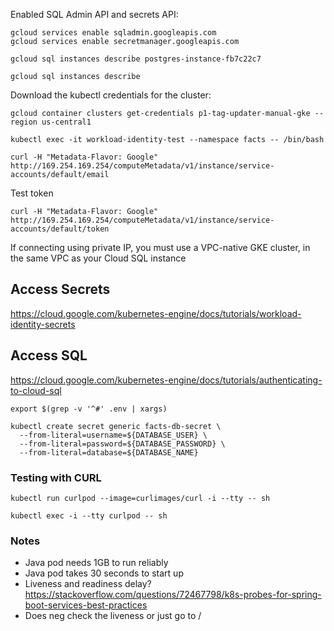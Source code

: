 
Enabled SQL Admin API and secrets API:

```shell
gcloud services enable sqladmin.googleapis.com
gcloud services enable secretmanager.googleapis.com
```

```shell
gcloud sql instances describe postgres-instance-fb7c22c7
```

```shell
gcloud sql instances describe
```

Download the kubectl credentials for the cluster:

```shell
gcloud container clusters get-credentials p1-tag-updater-manual-gke --region us-central1
``````

```shell
kubectl exec -it workload-identity-test --namespace facts -- /bin/bash
```
```shell
curl -H "Metadata-Flavor: Google" http://169.254.169.254/computeMetadata/v1/instance/service-accounts/default/email
```
Test token

```shell
curl -H "Metadata-Flavor: Google" http://169.254.169.254/computeMetadata/v1/instance/service-accounts/default/token
```

If connecting using private IP, you must use a VPC-native GKE cluster, in the same VPC as your Cloud SQL instance

## Access Secrets
https://cloud.google.com/kubernetes-engine/docs/tutorials/workload-identity-secrets

## Access SQL
https://cloud.google.com/kubernetes-engine/docs/tutorials/authenticating-to-cloud-sql

```shell
export $(grep -v '^#' .env | xargs)
```

```shell
kubectl create secret generic facts-db-secret \
  --from-literal=username=${DATABASE_USER} \
  --from-literal=password=${DATABASE_PASSWORD} \
  --from-literal=database=${DATABASE_NAME}
```

### Testing with CURL

```shell
kubectl run curlpod --image=curlimages/curl -i --tty -- sh
```

```shell
kubectl exec -i --tty curlpod -- sh
```

### Notes

* Java pod needs 1GB to run reliably
* Java pod takes 30 seconds to start up
* Liveness and readiness delay? https://stackoverflow.com/questions/72467798/k8s-probes-for-spring-boot-services-best-practices
* Does neg check the liveness or just go to /
